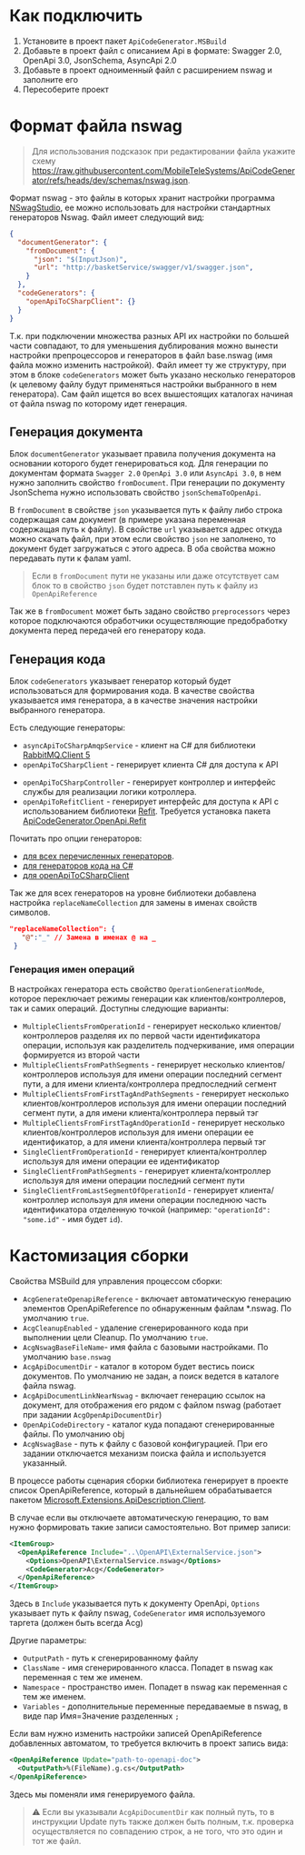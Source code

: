 # Как подключить

1. Установите в проект пакет `ApiCodeGenerator.MSBuild`
1. Добавьте в проект файл с описанием Api в формате: Swagger 2.0, OpenApi 3.0, JsonSchema, AsyncApi 2.0
1. Добавьте в проект одноименный файл с расширением nswag и заполните его
1. Пересоберите проект

# Формат файла nswag
> Для использования подсказок при редактировании файла укажите схему https://raw.githubusercontent.com/MobileTeleSystems/ApiCodeGenerator/refs/heads/dev/schemas/nswag.json.

Формат nswag - это файлы в которых хранит настройки программа [NSwagStudio](https://github.com/RicoSuter/NSwag/wiki/NSwagStudio), ее можно использовать для настройки стандартных генераторов Nswag.
Файл имеет следующий вид:
```json
{
  "documentGenerator": {
    "fromDocument": {
      "json": "$(InputJson)",
      "url": "http://basketService/swagger/v1/swagger.json",
    }
  },
  "codeGenerators": {
    "openApiToCSharpClient": {}
  }
}
```
Т.к. при подключении множества разных API их настройки по большей части совпадают, то для уменьшения дублирования можно вынести настройки препроцессоров и генераторов в файл base.nswag (имя файла можно изменить настройкой). Файл имеет ту же структуру, при этом в блоке `codeGenerators` может быть указано несколько генераторов (к целевому файлу будут применяться настройки выбранного в нем генератора). Сам файл ищется во всех вышестоящих каталогах начиная от файла nswag по которому идет генерация.

## Генерация документа
Блок `documentGenerator` указывает правила получения документа на основании которого будет генерироваться код. Для генерации по документам формата `Swagger 2.0` `OpenApi 3.0` или `AsyncApi 3.0`, в нем нужно заполнить свойство `fromDocument`. При генерации по документу JsonSchema нужно использовать свойство `jsonSchemaToOpenApi`.

В `fromDocument` в свойстве `json` указывается путь к файлу либо строка содержащая сам документ (в примере указана переменная содержащая путь к файлу). В свойстве `url` указывается адрес откуда можно скачать файл, при этом если свойство `json` не заполнено, то документ будет загружаться с этого адреса. В оба свойства можно передавать пути к фалам yaml.

> Если в `fromDocument` пути не указаны или даже отсутствует сам блок то в свойство `json` будет потставлен путь к файлу из `OpenApiReference`

Так же в `fromDocument` может быть задано свойство `preprocessors` через которое подключаются обработчики осуществляющие предобработку документа перед передачей его генератору кода.

## Генерация кода
Блок `codeGenerators` указывает генератор который будет использоваться для формирования кода. В качестве свойства указывается имя генератора, а в качестве значения настройки выбранного генератора.

Есть следующие генераторы:
* `asyncApiToCSharpAmqpService` - клиент на С# для библиотеки [RabbitMQ.Client 5](https://www.nuget.org/packages/RabbitMQ.Client/5.2.0)
* `openApiToCSharpClient` - генерирует клиента С# для доступа к API
<!-- * `openApiToTypeScriptClient` - генерирует клиента TypeScript для доступа к API -->
* `openApiToCSharpController` - генерирует контроллер и интерфейс службы для реализации логики котроллера.
* `openApiToRefitClient` - генерирует интерфейс для доступа к API с использованием библиотеки [Refit](https://github.com/reactiveui/refit). Требуется установка пакета [ApiCodeGenerator.OpenApi.Refit](https://github.com/MobileTeleSystems/ApiCodeGenerator.OpenApi.Refit)

<!-- > ⚠ Если вы используете генератор `openApiToTypeScriptClient`, то в проекте для соответствующих OpenApiReference нужно заменить генератор.
> ```xml
>  <OpenApiReference Update="@(OpenApiReference)">
>	  <CodeGenerator>OacgTypeScript</CodeGenerator>
>	</OpenApiReference>
>  ``` -->

Почитать про опции генераторов:
 - [для всех перечисленных генераторов](https://github.com/RicoSuter/NSwag/wiki/NSwag-Configuration-Document).
 - [для генераторов кода на C#](https://github.com/RicoSuter/NSwag/wiki/CSharpGeneratorBaseSettings)
 - [для openApiToCSharpClient](https://github.com/RicoSuter/NSwag/wiki/CSharpClientGeneratorSettings)
 <!-- - [для openApiToTypescriptClient](https://github.com/RicoSuter/NSwag/wiki/TypeScriptClientGeneratorSettings) -->

Так же для всех генераторов на уровне библиотеки добавлена настройка `replaceNameCollection` для замены в именах свойств символов.
 ```json
 "replaceNameCollection": {
    "@":"_" // Замена в именах @ на _
  }
 ```
### Генерация имен операций
В настройках генератора есть свойство `OperationGenerationMode`, которое переключает режимы генерации как клиентов/контроллеров, так и самих операций.
Доступны следующие варианты:
- `MultipleClientsFromOperationId` - генерирует несколько клиентов/контроллеров разделяя их по первой части идентификатора операции, используя как разделитель подчеркивание, имя операции формируется из второй части
- `MultipleClientsFromPathSegments` - генерирует несколько клиентов/контроллеров используя для имени операции последний сегмент пути, а для имени клиента/контроллера предпоследний сегмент
- `MultipleClientsFromFirstTagAndPathSegments` - генерирует несколько клиентов/контроллеров используя для имени операции последний сегмент пути, а для имени клиента/контроллера первый тэг
- `MultipleClientsFromFirstTagAndOperationId` - генерирует несколько клиентов/контроллеров используя для имени операции ее идентификатор, а для имени клиента/контроллера первый тэг
- `SingleClientFromOperationId` - генерирует клиента/контроллер используя для имени операции ее идентификатор
- `SingleClientFromPathSegments` - генерирует клиента/контроллер используя для имени операции последний сегмент пути
- `SingleClientFromLastSegmentOfOperationId` - генерирует клиента/контроллер используя для имени операции последнюю часть идентификатора отделенную точкой (например: ```"operationId": "some.id"``` -  имя будет `id`).

# Кастомизация сборки
Свойства MSBuild для управления процессом сборки:
- `AcgGenerateOpenapiReference` - включает автоматическую генерацию элементов OpenApiReference по обнаруженным файлам *.nswag. По умолчанию `true`.
- `AcgCleanupEnabled` - удаление сгенерированного кода при выполнении цели Cleanup. По умолчанию `true`.
- `AcgNswagBaseFileName`- имя файла с базовыми настройками. По умолчанию `base.nswag`
- `AcgApiDocumentDir` - каталог в котором будет вестись поиск документов. По умолчанию не задан, а поиск ведется в каталоге файла nswag.
- `AcgApiDocumentLinkNearNswag` - включает генерацию ссылок на документ, для отображения его рядом с файлом nswag (работает при задании `AcgOpenApiDocumentDir`)
- `OpenApiCodeDirectory` - каталог куда попадают сгенерированные файлы. По умолчанию obj
- `AcgNswagBase` - путь к файлу с базовой конфигурацией. При его задании отключается механизм поиска файла и используется указанный.

В процессе работы сценария сборки библиотека генерирует в проекте список OpenApiReference, который в дальнейшем обрабатывается пакетом [Microsoft.Extensions.ApiDescription.Client](https://www.nuget.org/packages/Microsoft.Extensions.ApiDescription.Client/).

В случае если вы отключаете автоматическую генерацию, то вам нужно формировать такие записи самостоятельно. Вот пример записи:

```xml
<ItemGroup>
  <OpenApiReference Include="..\OpenAPI\ExternalService.json">
    <Options>OpenAPI\ExternalService.nswag</Options>
    <CodeGenerator>Acg</CodeGenerator>
  </OpenApiReference>
</ItemGroup>
```
Здесь в `Include` указывается путь к документу OpenApi, `Options` указывает путь к файлу nswag, `CodeGenerator` имя используемого таргета (должен быть всегда Acg<!--, кроме случая генерации для TypeScript-->)

Другие параметры:
 - `OutputPath` - путь к сгенерированному файлу
 - `ClassName` - имя сгенерированного класса. Попадет в nswag как переменная с тем же именем.
 - `Namespace` - пространство имен. Попадет в nswag как переменная с тем же именем.
 - `Variables` - дополнительные переменные передаваемые в nswag, в виде пар Имя=Значение разделенных `;`

Если вам нужно изменить настройки записей OpenApiReference добавленных автоматом, то требуется включить в проект запись вида:
```xml
<OpenApiReference Update="path-to-openapi-doc">
  <OutputPath>%(FileName).g.cs</OutputPath>
</OpenApiReference>
```
Здесь мы поменяли имя генерируемого файла.
> ⚠ Если вы указывали `AcgApiDocumentDir` как полный путь, то в инструкции Update путь также должен быть полным, т.к. проверка осуществляется по совпадению строк, а не того, что это один и тот же файл.
